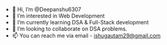 - 👋 Hi, I’m @Deepanshu6307
- 👀 I’m interested in Web Development
- 🌱 I’m currently learning DSA & Full-Stack development
- 💞️ I’m looking to collaborate on DSA problems.
- 📫 You can reach me via email - ishugautam29@gmail.com

<!---
Deepanshu6307/Deepanshu6307 is a ✨ special ✨ repository because its `README.md` (this file) appears on your GitHub profile.
You can click the Preview link to take a look at your changes.
--->
